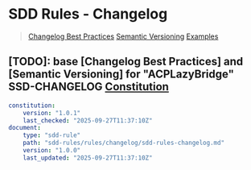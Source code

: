 # SDD Rules - Changelog

> [Changelog Best Practices](sdd-rules/rules/changelog/keep-a-changelog-index.html.haml)
> [Semantic Versioning](sdd-rules/rules/changelog/semantic-versioning-2.0.0.md)
> [Examples](sdd-rules/rules/changelog/examples.md)

[TODO]: base [Changelog Best Practices] and [Semantic Versioning] for
        "ACPLazyBridge" SSD-CHANGELOG [Constitution](.specify/memory/constitution.md)
---

```yaml
constitution:
    version: "1.0.1"
    last_checked: "2025-09-27T11:37:10Z"
document:
    type: "sdd-rule"
    path: "sdd-rules/rules/changelog/sdd-rules-changelog.md"
    version: "1.0.0"
    last_updated: "2025-09-27T11:37:10Z"
```
